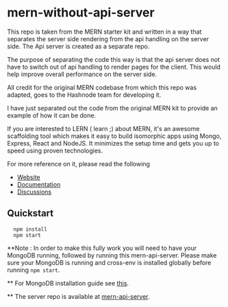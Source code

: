
# mern-without-api-server

This repo is taken from the MERN starter kit and written in a way that separates the server side rendering from the api handling on the server side. The Api server is created as a separate repo. 

The purpose of separating the code this way is that the api server does not have to switch out of api handling to render pages for the client. This would help improve overall performance on the server side. 

All credit for the original MERN codebase from which this repo was adapted, 
goes to the Hashnode team for developing it. 

I have just separated out the code from the original MERN kit to provide an example of how it can be done.

If you are interested to LERN ( learn ;) about MERN, it's an awesome 
scaffolding tool which makes it easy to build isomorphic apps using Mongo, Express, React and NodeJS.
It minimizes the setup time and gets you up to speed using proven technologies.

For more reference on it, please read the following


- [Website](http://mern.io)
- [Documentation](http://mern.io/documentation.html)
- [Discussions](https://hashnode.com/n/mern)

## Quickstart

```
  npm install 
  npm start
```

**Note : In order to make this fully work you will need to have your MongoDB running, 
followed by running this mern-api-server.
Please make sure your MongoDB is running and cross-env is installed globally before running `npm start`.

** For MongoDB installation guide see [this](https://docs.mongodb.org/v3.0/installation/).

** The server repo is available at [mern-api-server]().



